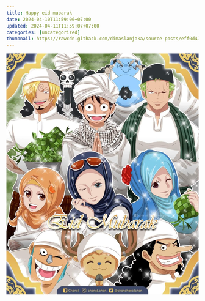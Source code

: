 ```yaml
---
title: Happy eid mubarak
date: 2024-04-10T11:59:06+07:00
updated: 2024-04-11T11:59:07+07:00
categories: [uncategorized]
thumbnail: https://rawcdn.githack.com/dimaslanjaka/source-posts/eff0d470c850cfbbab9ab95fab4cead29a670c36/2024/04/happy-eid-mubarak/happy-eid-mubarak.png
---
```


![Happy eid mubarak](./happy-eid-mubarak/happy-eid-mubarak.png)

